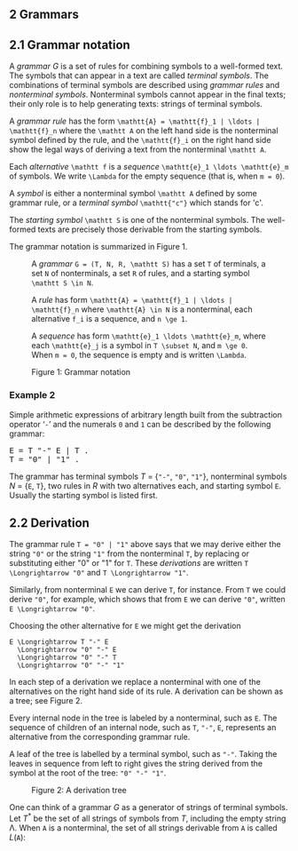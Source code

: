 <!DOCTYPE html>
<html lang="en">
<head>
<meta charset="utf-8" />
<title>Parsing and Grammars with Swift - Grammars</title>
<link rel="stylesheet" href="reset.css" />
<link rel="stylesheet" href="katex.min.css" />
</head>
<body>
<article>

# 2 Grammars

## 2.1 Grammar notation

A <dfn>grammar</dfn> *G* is a set of rules for combining symbols to a well-formed text.
The symbols that can appear in a text are called <dfn>terminal symbols</dfn>.
The combinations of terminal symbols are described using <dfn>grammar rules</dfn> and <dfn>nonterminal symbols</dfn>.
Nonterminal symbols cannot appear in the final texts; their only role is to help generating texts: strings of terminal symbols.

A <dfn>grammar rule</dfn> has the form `\mathtt{A} = \mathtt{f}_1 | \ldots | \mathtt{f}_n` where the `\mathtt A` on the left hand side is the nonterminal symbol defined by the rule, and the `\mathtt{f}_i` on the right hand side show the legal ways of deriving a text from the nonterminal `\mathtt A`.

Each <dfn>alternative</dfn> `\mathtt f` is a <dfn>sequence</dfn> `\mathtt{e}_1 \ldots \mathtt{e}_m` of symbols.
We write `\Lambda` for the empty sequence (that is, when `m = 0`).

A <dfn>symbol</dfn> is either a nonterminal symbol `\mathtt A` defined by some grammar rule, or a <dfn>terminal symbol</dfn> `\mathtt{"c"}` which stands for 'c'. 

The <dfn>starting symbol</dfn> `\mathtt S` is one of the nonterminal symbols.
The well-formed texts are precisely those derivable from the starting symbols.

The grammar notation is summarized in Figure 1.

<figure>

A <dfn>grammar</dfn> `G = (T, N, R, \mathtt S)` has a set `T` of terminals, a set `N` of nonterminals, a set `R` of rules, and a starting symbol `\mathtt S \in N`.

A <dfn>rule</dfn> has form `\mathtt{A} = \mathtt{f}_1 | \ldots | \mathtt{f}_n` where `\mathtt{A} \in N` is a nonterminal, each alternative `f_i` is a sequence, and `n \ge 1`.

A <dfn>sequence</dfn> has form `\mathtt{e}_1 \ldots \mathtt{e}_m`, where each `\mathtt{e}_j` is a symbol in `T \subset N`, and `m \ge 0`. When `m = 0`, the sequence is empty and is written `\Lambda`.

<figcaption>Figure 1: Grammar notation</figcaption>

</figure>

<aside>

# Example 2

Simple arithmetic expressions of arbitrary length built from the subtraction operator ‘`-`’ and the numerals `0` and `1` can be described by the following grammar:

<pre>
E = T "-" E | T .
T = "0" | "1" .
</pre>

The grammar has terminal symbols *T* = {`"-"`, `"0"`, `"1"`}, nonterminal symbols *N* = {`E`, `T`}, two rules in *R* with two alternatives each, and starting symbol `E`. Usually the starting symbol is listed first.

</aside>

## 2.2 Derivation

The grammar rule <code>T = "0" | "1"</code> above says that we may derive either the string `"0"` or the string `"1"` from the nonterminal `T`, by replacing or substituting either "0" or "1" for `T`.
These <dfn>derivations</dfn> are written `T \Longrightarrow "0"` and `T \Longrightarrow "1"`.

Similarly, from nonterminal `E` we can derive `T`, for instance.
From `T` we could derive `"0"`, for example, which shows that from `E` we can derive `"0"`, written `E \Longrightarrow "0"`.

Choosing the other alternative for `E` we might get the derivation

    E \Longrightarrow T "-" E
      \Longrightarrow "0" "-" E
      \Longrightarrow "0" "-" T
      \Longrightarrow "0" "-" "1"

In each step of a derivation we replace a nonterminal with one of the alternatives on the right hand side of its rule.
A derivation can be shown as a tree; see Figure 2.

Every internal node in the tree is labeled by a nonterminal, such as `E`.
The sequence of children of an internal node, such as `T`, `"-"`, `E`, represents an alternative from the corresponding grammar rule.

A leaf of the tree is labelled by a terminal symbol, such as `"-"`. Taking the leaves in sequence from left to right gives the string derived from the symbol at the root of the tree: `"0" "-" "1"`.

<figure>
<figcaption>Figure 2: A derivation tree</figcaption>
</figure>

One can think of a grammar *G* as a generator of strings of terminal symbols.
Let *T*<sup>\*</sup> be the set of all strings of symbols from *T*, including the empty string &Lambda;.
When `A` is a nonterminal, the set of all strings derivable from `A` is called *L*(`A`):

</article>
</body>
</html>
